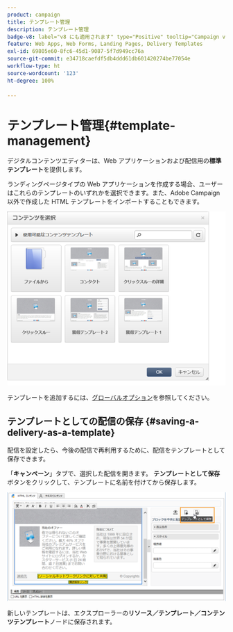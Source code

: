 ```yaml
---
product: campaign
title: テンプレート管理
description: テンプレート管理
badge-v8: label="v8 にも適用されます" type="Positive" tooltip="Campaign v8 にも適用されます"
feature: Web Apps, Web Forms, Landing Pages, Delivery Templates
exl-id: 69805e60-8fc6-45d1-9087-5f7d949cc76a
source-git-commit: e34718caefdf5db4ddd61db601420274be77054e
workflow-type: ht
source-wordcount: '123'
ht-degree: 100%

---
```


# テンプレート管理{#template-management}



デジタルコンテンツエディターは、Web アプリケーションおよび配信用の&#x200B;**標準テンプレート**&#x200B;を提供します。

ランディングページタイプの Web アプリケーションを作成する場合、ユーザーはこれらのテンプレートのいずれかを選択できます。また、Adobe Campaign 以外で作成した HTML テンプレートをインポートすることもできます。

![](assets/dce_popup_templatechoice.png)

テンプレートを追加するには、[グローバルオプション](content-editor-interface.md#global-options)を参照してください。

## テンプレートとしての配信の保存 {#saving-a-delivery-as-a-template}

配信を設定したら、今後の配信で再利用するために、配信をテンプレートとして保存できます。

「**キャンペーン**」タブで、選択した配信を開きます。 **テンプレートとして保存**&#x200B;ボタンをクリックして、テンプレートに名前を付けてから保存します。

![](assets/dce_save_model.png)

新しいテンプレートは、エクスプローラーの&#x200B;**リソース／テンプレート／コンテンツテンプレート**&#x200B;ノードに保存されます。
